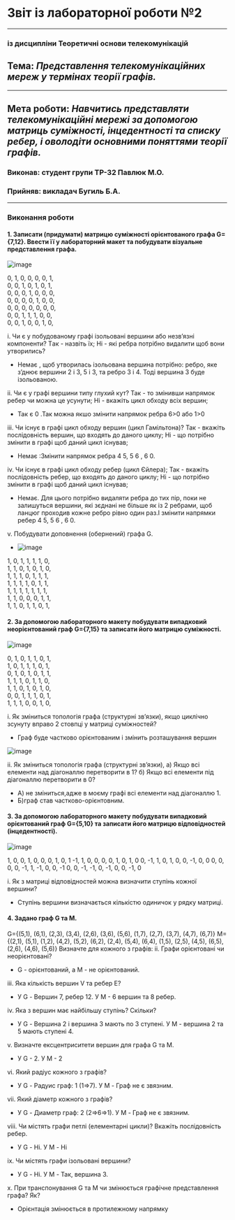 # Звіт із лабораторної роботи №2
---
### із дисципліни Теоретичні основи телекомунікацій
## Тема: *Представлення телекомунікаційних мереж у термінах теорії графів.*
---
## Мета роботи: *Навчитись представляти телекомунікаційні мережі за допомогою матриць суміжності, інцедентності та списку ребер, і оволодіти основними поняттями теорії графів.*

### Виконав: студент групи ТР-32 Павлюк М.О.
### Прийняв: викладач Бугиль Б.А.
---

### Виконання роботи
#### 1. Записати (придумати) матрицю суміжності орієнтованого графа G={7,12}. Ввести її у лабораторний макет та побудувати візуальне представлення графа.
![image](https://user-images.githubusercontent.com/80635778/120083416-4435b380-c0d1-11eb-8da9-238079e26f8c.png)


0, 1, 0, 0, 0, 0, 1,   
0, 0, 1, 0, 1, 0, 1,   
0, 0, 0, 1, 0, 0, 0,   
0, 0, 0, 0, 1, 0, 0,   
0, 0, 0, 0, 0, 0, 0,   
0, 0, 1, 1, 1, 0, 0,   
0, 0, 1, 0, 0, 1, 0,   



i. Чи є у побудованому графі ізольовані вершини або незв’язні компоненти? Tак - назвіть їх; Hі - які ребра потрібно видалити щоб вони утворились?
* Немає , щоб утворилась ізольована вершина потрібно: ребро, яке з’днює вершини 2 і 3, 5 і 3, та ребро 3 і 4. Тоді вершина 3 буде ізольованою.

ii.	Чи є у графі вершини типу глухий кут? Так - то змінивши напрямок ребер чи можна це усунути; Hі - вкажіть цикл обходу всіх вершин;
* Так є 0 .Так можна якшо змінити напрямок ребра  6>0 або 1>0

iii.	Чи існує в графі цикл обходу вершин (цикл Гамільтона)? Так - вкажіть послідовність вершин, що входять до даного циклу; Hі - що потрібно змінити в графі щоб даний цикл існував;
* Немає :Змінити напрямок ребра 4 5, 5 6 , 6 0.

iv.	Чи існує в графі цикл обходу ребер (цикл Єйлера); Так - вкажіть послідовність ребер, що входять до даного циклу; Hі - що потрібно змінити в графі щоб даний цикл існував;
* Немає. Для цього потрібно видаляти ребра до тих пір, поки не залишуться вершини, які зєднані не більше як із 2 ребрами, щоб ланцюг проходив кожне ребро рівно один раз.І змінити напрямки ребер 4 5, 5 6 , 6 0.

v.	Побудувати доповнення (обернений) графа G.
* ![image](https://user-images.githubusercontent.com/80635778/120083650-d8ece100-c0d2-11eb-835f-defdebf7c9c9.png)

1, 0, 1, 1, 1, 1, 0,   
1, 1, 0, 1, 0, 1, 0,   
1, 1, 1, 0, 1, 1, 1,    
1, 1, 1, 1, 0, 1, 1,   
1, 1, 1, 1, 1, 1, 1,   
1, 1, 0, 0, 0, 1, 1,   
1, 1, 0, 1, 1, 0, 1,    
  

  
#### 2.	За допомогою лабораторного макету побудувати випадковий неорієнтований граф G={7,15} та записати його матрицю суміжності.
![image](https://user-images.githubusercontent.com/80635778/120083678-15204180-c0d3-11eb-93a7-b37f2e19abf8.png)

0, 1, 0, 1, 1, 0, 1,   
1, 0, 1, 1, 1, 0, 1,   
0, 1, 0, 1, 0, 1, 1,   
1, 1, 1, 0, 1, 1, 0,   
1, 1, 0, 1, 0, 1, 0,   
0, 0, 1, 1, 1, 0, 1,   
1, 1, 1, 0, 0, 1, 0,   
 



i.	Як зміниться топологія графа (структурні зв’язки), якщо циклічно зсунуту вправо 2 стовпці у матриці суміжностей?
* Граф буде частково орієнтованим і змінить розташування вершин

![image](https://user-images.githubusercontent.com/80635778/120083737-7e07b980-c0d3-11eb-84c1-b348a5b732d9.png)


ii.	Як зміниться топологія графа (структурні зв’язки), а) Якщо всі елементи над діагоналлю перетворити в 1? б) Якщо всі елементи під діагоналлю перетворити в 0?
* А) не зміниться,адже в моєму графі всі елементи над діагоналлю 1.
* Б)граф став частково-орієнтовним.

#### 3.	За допомогою лабораторного макету побудувати випадковий орієнтований граф G={5,10} та записати його матрицю відповідностей (інцедентності).

![image](https://user-images.githubusercontent.com/80635778/120083799-f0789980-c0d3-11eb-9831-bc9e77df8a98.png)

1, 0, 0, 1, 0, 0, 0, 1, 0, 1 
-1, 1, 0, 0, 0, 0, 1, 0, 1, 0 
0, -1, 1, 0, 1, 0, 0, -1, 0, 0 
0, 0, 0, 0, -1, 1, -1, 0, 0, -1 
0, 0, -1, -1, 0, -1, 0, 0, -1, 0 



i.	Як з матриці відповідностей можна визначити ступінь кожної вершини?
* Ступінь вершини визначається кількістю одиничок у рядку матриці.

#### 4.	Задано граф G та M.
G={(5,1), (6,1), (2,3), (3,4), (2,6), (3,6), (5,6), (1,7), (2,7), (3,7), (4,7), (6,7)}
M={(2,1), (5,1), (1,2), (4,2), (5,2), (6,2), (2,4), (5,4), (6,4), (1,5), (2,5), (4,5), (6,5), (2,6), (4,6), (5,6)}
Визначте для кожного з графів:
ii.	Графи орієнтовані чи неорієнтовані?
* G - орієнтований, а M - не орієнтований.

iii.	Яка кількість вершин V та ребер E?
* У G - Вершин 7, ребер 12. У М - 6 вершин та 8 ребер.

iv.	Яка з вершин має найбільшу ступінь? Скільки?
* У G - Вершина 2 і вершина 3 мають по 3 ступені. У М - вершина 2 та 5 мають ступені 4.

v.	Визначте ексцентриситети вершин для графа G та M.
* У G - 2. У M - 2

vi.	Який радіус кожного з графів?
* У G - Радуис граф: 1 (1⇒7). У M - Граф не є звязним.

vii.	Який діаметр кожного з графів?
* У G - Диаметр граф: 2 (2⇒6⇒1). У M - Граф не є звязним.

viii.	Чи містять графи петлі (елементарні цикли)? Вкажіть послідовність ребер.
* У G - Ні. У M - Ні

ix.	Чи містять графи ізольовані вершини?
* У G - Ні. У M - Так, вершина 3.

x.	При транспонування G та M чи змінюється графічне представлення графа? Як?
* Орієнтація змінюється в протилежному напрямку
